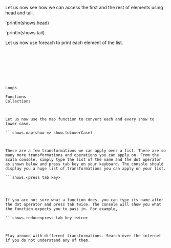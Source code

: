 

Let us now see how we can access the first and the rest of elements using head and tail.

`println(shows.head)

`println(shows.tail)

 

Let us now use foreach to print each element of the list.

```shows.foreach(println)







 
Loops

Functions
Collections

 

Let us now use the map function to convert each and every show to lower case.

```shows.map(show => show.toLowerCase)

 

These are a few transformations we can apply over a list. There are so many more transformations and operations you can apply on. From the Scala console, simply type the list of the name and the dot operator as shown below and press tab key on your keyboard. The console should display you a huge list of transformations you can apply on your list.

```shows.<press tab key>


 

If you are not sure what a function does, you can type its name after the dot operator and press tab twice. The console will show you what the function expects you to pass in. For example,

```shows.reduce<press tab key twice>



Play around with different transformations. Search over the internet if you do not understand any of them.
